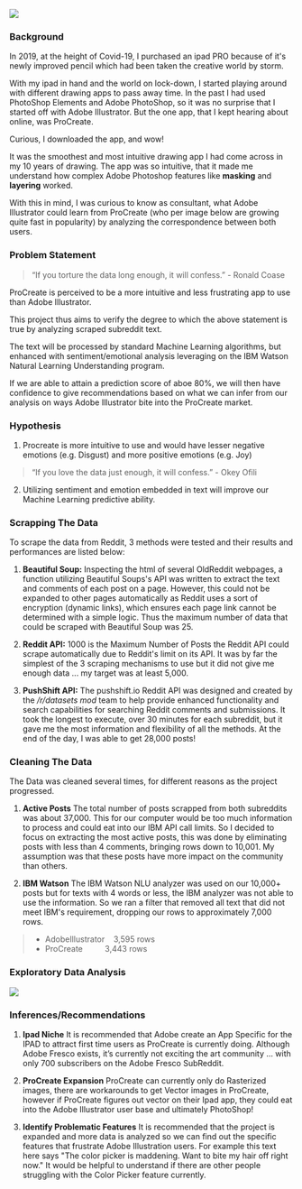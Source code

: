 ![](https://ofilispeaks.com/wp-content/uploads/Screen-Shot-2021-03-05-at-11.37.21-AM.png)

### Background

In 2019, at the height of Covid-19, I purchased an ipad PRO because of it's newly improved pencil which had been taken the creative world by storm.

With my ipad in hand and the world on lock-down, I started playing around with different drawing apps to pass away time. In the past I had used PhotoShop Elements and Adobe PhotoShop, so it was no surprise that I started off with Adobe Illustrator. But the one app, that I kept hearing about online, was ProCreate.

Curious, I downloaded the app, and wow!

It was the smoothest and most intuitive drawing app I had come across in my 10 years of drawing. The app was so intuitive, that it made me understand how complex Adobe Photoshop features like **masking** and **layering** worked.

With this in mind, I was curious to know as consultant, what Adobe Illustrator could learn from ProCreate (who per image below are growing quite fast in popularity) by analyzing the correspondence between both users.


### Problem Statement

> “If you torture the data long enough, it will confess.” - Ronald Coase

ProCreate is perceived to be a more intuitive and less frustrating app to use than Adobe Illustrator.

This project thus aims to verify the degree to which the above statement is true by analyzing scraped subreddit text. 

The text will be processed by standard Machine Learning algorithms, but enhanced with sentiment/emotional analysis leveraging on the IBM Watson Natural Learning Understanding program.

If we are able to attain a prediction score of aboe 80%, we will then have confidence to give recommendations based on what we can infer from our analysis on ways Adobe Illustrator bite into the ProCreate market.


### Hypothesis

1. Procreate is more intuitive to use and would have lesser negative emotions (e.g. Disgust) and more positive emotions (e.g. Joy)

> “If you love the data just enough, it will confess.” - Okey Ofili

2. Utilizing sentiment and emotion embedded in text will improve our Machine Learning predictive ability.


### Scrapping The Data

To scrape the data from Reddit, 3 methods were tested and their results and performances are listed below:

1. **Beautiful Soup:** Inspecting the html of several OldReddit webpages, a function utilizing Beautiful Soups's API was written to extract the text and comments of each post on a page. However, this could not be expanded to other pages automatically as Reddit uses a sort of encryption (dynamic links), which ensures each page link cannot be determined with a simple logic. Thus the maximum number of data that could be scraped with Beautiful Soup was 25.

2. **Reddit API:** 1000 is the Maximum Number of Posts the Reddit API could scrape automatically due to Reddit's limit on its API. It was by far the simplest of the 3 scraping mechanisms to use but it did not give me enough data ... my target was at least 5,000.

3. **PushShift API:** The pushshift.io Reddit API was designed and created by the */r/datasets mod* team to help provide enhanced functionality and search capabilities for searching Reddit comments and submissions. It took the longest to execute, over 30 minutes for each subreddit, but it gave me the most information and flexibility of all the methods. At the end of the day, I was able to get 28,000 posts!


### Cleaning The Data

The Data was cleaned several times, for different reasons as the project progressed.

1. **Active Posts** The total number of posts scrapped from both subreddits was about 37,000. This for our computer would be too much information to process and could eat into our IBM API call limits. So I decided to focus on extracting the most active posts, this was done by eliminating posts with less than 4 comments, bringing rows down to 10,001. My assumption was that these posts have more impact on the community than others.

2. **IBM Watson** The IBM Watson NLU analyzer was used on our 10,000+ posts but for texts with 4 words or less, the IBM analyzer was not able to use the information. So we ran a filter that removed all text that did not meet IBM's requirement, dropping our rows to approximately 7,000 rows.

> - AdobeIllustrator    3,595 rows
> - ProCreate           3,443 rows

### Exploratory Data Analysis

![](https://ofilispeaks.com/wp-content/uploads/Screen-Shot-2021-03-05-at-11.38.40-AM.png)

### Inferences/Recommendations

1. **Ipad Niche** It is recommended that Adobe create an App Specific for the IPAD to attract first time users as ProCreate is currently doing. Although Adobe Fresco exists, it’s currently not exciting the art community ... with only 700 subscribers on the Adobe Fresco SubReddit.

2. **ProCreate Expansion** ProCreate can currently only do Rasterized images, there are workarounds to get Vector images in ProCreate, however if ProCreate figures out vector on their Ipad app, they could eat into the Adobe Illustrator user base and ultimately PhotoShop!

3. **Identify Problematic Features** It is recommended that the project is expanded and more data is analyzed so we can find out the specific features that frustrate Adobe Illustration users. For example this text here says "The color picker is maddening. Want to bite my hair off right now." It would be helpful to understand if there are other people struggling with the Color Picker feature currently.
